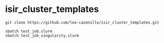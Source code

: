 # isir_cluster_templates

```shell
git clone https://github.com/leo-cazenille/isir_cluster_templates.git

sbatch test_job.slurm
sbatch test_job_singularity.slurm
```

